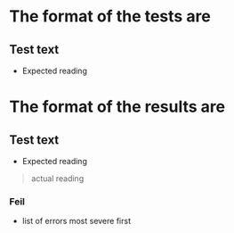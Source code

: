 
# The format of the tests are


## Test text

- Expected reading
<!-- - More acceptable readings (commented out to reduce noise when testing) -->

<!-- > result -->



# The format of the results are


## Test text

- Expected reading
<!-- - More acceptable readings (commented out to reduce noise when testing) -->

> actual reading

### Feil

 - list of errors most severe first
